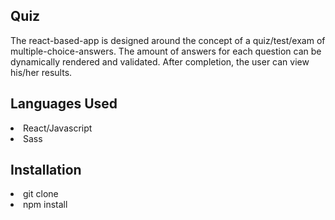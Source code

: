 ## Quiz
The react-based-app is designed around the concept of a quiz/test/exam of multiple-choice-answers. The amount of answers for each question can be dynamically rendered and validated. After completion, the user can view his/her results.

## Languages Used 
<li> React/Javascript</li>
<li> Sass</li>


## Installation
<li> git clone</li>
<li> npm install </li>